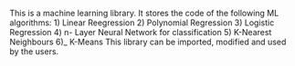 This is a machine learning library.
It stores the code of the following ML algorithms:
    1) Linear Reegression
    2) Polynomial Regression
    3) Logistic Regression
    4) n- Layer Neural Network for classification
    5) K-Nearest Neighbours
    6)_ K-Means
This library can be imported, modified and used by the users.
